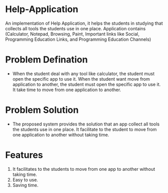 # Help-Application
An implementation of Help Application, it helps the students in studying that collects all tools the students use in one place. Application contains (Calculator, Notepad, Browsing, Paint, Important links like Social, Programming Education Links, and Programming Education Channels)

# Problem Defination 
- When the student deal with any tool like calculator, the student must open the specific app to use it. When  the student want move from application to another, the student must open the specific app to use it. It take time to move from one application to another.

# Problem Solution
- The proposed system provides the solution that an app collect all tools the students use in one place. It facilitate to the student to move from one application to another without taking time.

# Features
1. It facilitates to the students to move from one app to another without taking time.
2. Easy to use.
3. Saving time.




